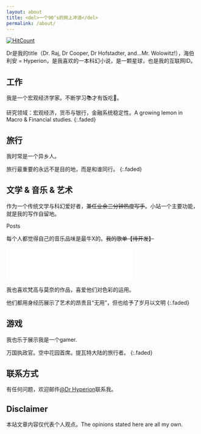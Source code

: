 ```yaml
---
layout: about
title: <del>一个90‘s的网上冲浪</del>
permalink: /about/
---
```

[![HitCount](http://hits.dwyl.com/econyu/about.svg?style=flat-square)](http://hits.dwyl.com/econyu/about) 

Dr是我的title（Dr. Raj, Dr Cooper, Dr Hofstadter, and...Mr. Wolowitz!），海伯利安 = Hyperion，是我喜欢的一本科幻小说，是一颗星球，也是我的互联网ID。


## 工作
我是一个宏观经济学家。不断学习📚才有饭吃🍚。

研究领域：宏观经济，货币与银行，金融系统稳定性。A growing lemon in Macro & Financial studies.
{:.faded}


## 旅行
我时常是一个异乡人。

旅行最重要的永远不是目的地，而是和谁同行。
{:.faded}


## 文学 & 音乐 & 艺术
作为一个传统文学与科幻爱好者，<del>兼任业余三分钟热度写手</del>。小站一个主要功能，就是我的写作自留地。

Posts

每个人都觉得自己的音乐品味是最牛X的。<del>我的歌单【待开发】</del>


<iframe frameborder="no" border="0" marginwidth="0" marginheight="0" width="330" height="86" src="//music.163.com/outchain/player?type=2&id=1470773578&auto=1&height=66"></iframe>


我也喜欢梵高与莫奈的作品，喜爱他们对色彩的运用。

他们都用身经历展示了艺术的昂贵且“无用”，但也给予了岁月以文明
{:.faded}

## 游戏
我也乐于展示我是一个gamer. 

万国执政官。空中花园首席。提瓦特大陆的旅行者。
{:.faded}



## 联系方式
有任何问题，欢迎邮件[@Dr Hyperion](mailto:yu.xiaoeconomics@gmail.com)联系我。


## Disclaimer
本站文章内容仅代表个人观点。The opinions stated here are all my own.
